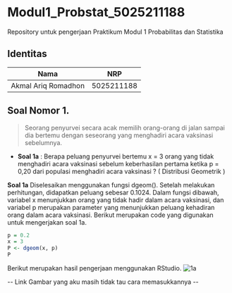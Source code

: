 # Modul1_Probstat_5025211188
Repository untuk pengerjaan Praktikum Modul 1 Probabilitas dan Statistika

## Identitas
| Nama                      | NRP        |
|---------------------------|------------|
| Akmal Ariq Romadhon       | 5025211188 |

## Soal Nomor 1.
> Seorang penyurvei secara acak memilih orang-orang di jalan sampai dia bertemu dengan seseorang yang menghadiri acara vaksinasi sebelumnya.
-  **Soal 1a** : Berapa peluang penyurvei bertemu x = 3 orang yang tidak menghadiri acara vaksinasi  sebelum keberhasilan pertama ketika p = 0,20 dari populasi menghadiri acara vaksinasi ? ( Distribusi Geometrik )
  
**Soal 1a** 
Diselesaikan menggunakan fungsi dgeom(). Setelah melakukan perhitungan, didapatkan peluang sebesar 0.1024. Dalam fungsi dibawah, variabel x menunjukkan orang yang tidak hadir dalam acara vaksinasi, dan variabel p merupakan parameter yang menunjukkan peluang kehadiran orang dalam acara vaksinasi. Berikut merupakan code yang digunakan untuk mengerjakan soal 1a.

```R
p = 0.2
x = 3
P <- dgeom(x, p)
P
```

Berikut merupakan hasil pengerjaan menggunakan RStudio.
![1a](https://user-images.githubusercontent.com/109916703/194874631-da8af077-bdbe-4a29-8238-e163647a0b33.png)

-- Link Gambar yang aku masih tidak tau cara memasukkannya --